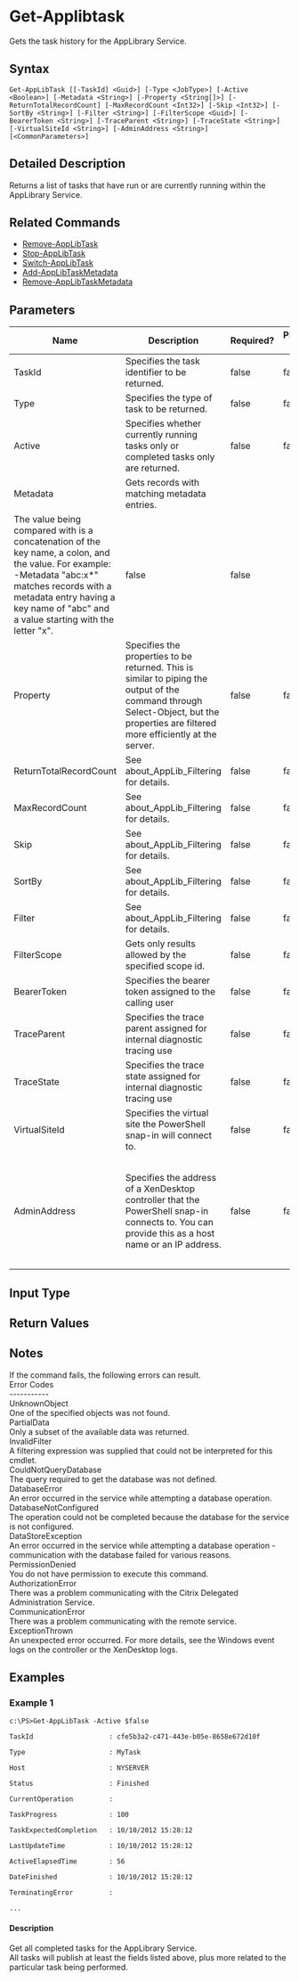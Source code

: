 ﻿
# Get-Applibtask
Gets the task history for the AppLibrary Service.
## Syntax

```
Get-AppLibTask [[-TaskId] <Guid>] [-Type <JobType>] [-Active <Boolean>] [-Metadata <String>] [-Property <String[]>] [-ReturnTotalRecordCount] [-MaxRecordCount <Int32>] [-Skip <Int32>] [-SortBy <String>] [-Filter <String>] [-FilterScope <Guid>] [-BearerToken <String>] [-TraceParent <String>] [-TraceState <String>] [-VirtualSiteId <String>] [-AdminAddress <String>] [<CommonParameters>]
```

## Detailed Description
Returns a list of tasks that have run or are currently running within the AppLibrary Service.


## Related Commands

* [Remove-AppLibTask](../Remove-AppLibTask/)
* [Stop-AppLibTask](../Stop-AppLibTask/)
* [Switch-AppLibTask](../Switch-AppLibTask/)
* [Add-AppLibTaskMetadata](../Add-AppLibTaskMetadata/)
* [Remove-AppLibTaskMetadata](../Remove-AppLibTaskMetadata/)
## Parameters
| Name   | Description | Required? | Pipeline Input | Default Value |
| --- | --- | --- | --- | --- |
| TaskId | Specifies the task identifier to be returned. | false | false |  |
| Type | Specifies the type of task to be returned. | false | false |  |
| Active | Specifies whether currently running tasks only or completed tasks only are returned. | false | false |  |
| Metadata | Gets records with matching metadata entries.  
The value being compared with is a concatenation of the key name, a colon, and the value. For example: -Metadata "abc:x\*" matches records with a metadata entry having a key name of "abc" and a value starting with the letter "x". | false | false |  |
| Property | Specifies the properties to be returned. This is similar to piping the output of the command through Select-Object, but the properties are filtered more efficiently at the server. | false | false |  |
| ReturnTotalRecordCount | See about\_AppLib\_Filtering for details. | false | false | false |
| MaxRecordCount | See about\_AppLib\_Filtering for details. | false | false | false |
| Skip | See about\_AppLib\_Filtering for details. | false | false | 0 |
| SortBy | See about\_AppLib\_Filtering for details. | false | false |  |
| Filter | See about\_AppLib\_Filtering for details. | false | false |  |
| FilterScope | Gets only results allowed by the specified scope id. | false | false |  |
| BearerToken | Specifies the bearer token assigned to the calling user | false | false |  |
| TraceParent | Specifies the trace parent assigned for internal diagnostic tracing use | false | false |  |
| TraceState | Specifies the trace state assigned for internal diagnostic tracing use | false | false |  |
| VirtualSiteId | Specifies the virtual site the PowerShell snap-in will connect to. | false | false |  |
| AdminAddress | Specifies the address of a XenDesktop controller that the PowerShell snap-in connects to.  You can provide this as a host name or an IP address. | false | false | LocalHost. Once a value is provided by any cmdlet, this value becomes the default. |

## Input Type

### 

## Return Values

### 

## Notes
If the command fails, the following errors can result.  
    Error Codes  
    -----------  
    UnknownObject  
        One of the specified objects was not found.  
    PartialData  
         Only a subset of the available data was returned.  
    InvalidFilter  
        A filtering expression was supplied that could not be interpreted for this cmdlet.  
    CouldNotQueryDatabase  
         The query required to get the database was not defined.  
    DatabaseError  
        An error occurred in the service while attempting a database operation.  
    DatabaseNotConfigured  
        The operation could not be completed because the database for the service is not configured.  
    DataStoreException  
        An error occurred in the service while attempting a database operation - communication with the database failed for various reasons.  
    PermissionDenied  
        You do not have permission to execute this command.  
    AuthorizationError  
        There was a problem communicating with the Citrix Delegated Administration Service.  
    CommunicationError  
        There was a problem communicating with the remote service.  
    ExceptionThrown  
        An unexpected error occurred.  For more details, see the Windows event logs on the controller or the XenDesktop logs.
## Examples

### Example 1

```
c:\PS>Get-AppLibTask -Active $false  
  
TaskId                   : cfe5b3a2-c471-443e-b05e-8658e672d10f  
  
Type                     : MyTask  
  
Host                     : NYSERVER  
  
Status                   : Finished  
  
CurrentOperation         :  
  
TaskProgress             : 100  
  
TaskExpectedCompletion   : 10/10/2012 15:28:12  
  
LastUpdateTime           : 10/10/2012 15:28:12  
  
ActiveElapsedTime        : 56  
  
DateFinished             : 10/10/2012 15:28:12  
  
TerminatingError         :  
  
...
```

#### Description
Get all completed tasks for the AppLibrary Service.  
All tasks will publish at least the fields listed above, plus more related to the particular task being performed.

